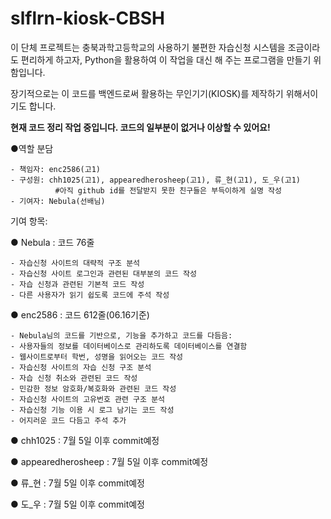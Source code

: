 # slflrn-kiosk-CBSH

이 단체 프로젝트는 충북과학고등학교의 사용하기 불편한 자습신청 시스템을 조금이라도 편리하게 하고자,
Python을 활용하여 이 작업을 대신 해 주는 프로그램을 만들기 위함입니다.

장기적으로는 이 코드를 백엔드로써 활용하는 무인기기(KIOSK)를 제작하기 위해서이기도 합니다.

**현재 코드 정리 작업 중입니다. 코드의 일부분이 없거나 이상할 수 있어요!**

  ●역할 분담
  
    - 책임자: enc2586(고1)
    - 구성원: chh1025(고1), appearedherosheep(고1), 류_현(고1), 도_우(고1)
              #아직 github id를 전달받지 못한 친구들은 부득이하게 실명 작성
    - 기여자: Nebula(선배님)

기여 항목:

  ● Nebula : 코드 76줄
  
    - 자습신청 사이트의 대략적 구조 분석
    - 자습신청 사이트 로그인과 관련된 대부분의 코드 작성
    - 자습 신청과 관련된 기본적 코드 작성
    - 다른 사용자가 읽기 쉽도록 코드에 주석 작성
    
  ● enc2586 : 코드 612줄(06.16기준)
  
    - Nebula님의 코드를 기반으로, 기능을 추가하고 코드를 다듬음:
    - 사용자들의 정보를 데이터베이스로 관리하도록 데이터베이스를 연결함    
    - 웹사이트로부터 학번, 성명을 읽어오는 코드 작성
    - 자습신청 사이트의 자습 신청 구조 분석
    - 자습 신청 취소와 관련된 코드 작성
    - 민감한 정보 암호화/복호화와 관련된 코드 작성
    - 자습신청 사이트의 고유번호 관련 구조 분석
    - 자습신청 기능 이용 시 로그 남기는 코드 작성
    - 어지러운 코드 다듬고 주석 추가

  ● chh1025 : 7월 5일 이후 commit예정
  
  ● appearedherosheep : 7월 5일 이후 commit예정
  
  ● 류_현 : 7월 5일 이후 commit예정
  
  ● 도_우 : 7월 5일 이후 commit예정
  
